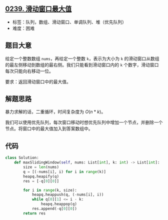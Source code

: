 ## [0239. 滑动窗口最大值](https://leetcode-cn.com/problems/sliding-window-maximum/)

- 标签：队列，数组、滑动窗口、单调队列、堆（优先队列）
- 难度：困难

## 题目大意

给定一个整数数组 `nums`，再给定一个整数 `k`，表示为大小为 `k` 的滑动窗口从数组的最左侧移动到数组的最右侧。我们只能看到滑动窗口内的 `k` 个数字，滑动窗口每次只能向右移动一位。

要求：返回滑动窗口中的最大值。

## 解题思路

暴力求解的话，二重循环，时间复杂度为 $O(n * k)$。

我们可以使用优先队列，每次窗口移动时想优先队列中增加一个节点，并删除一个节点。将窗口中的最大值加入到答案数组中。

## 代码

```Python
class Solution:
    def maxSlidingWindow(self, nums: List[int], k: int) -> List[int]:
        size = len(nums)
        q = [(-nums[i], i) for i in range(k)]
        heapq.heapify(q)
        res = [-q[0][0]]

        for i in range(k, size):
            heapq.heappush(q, (-nums[i], i))
            while q[0][1] <= i - k:
                heapq.heappop(q)
            res.append(-q[0][0])
        return res
```

